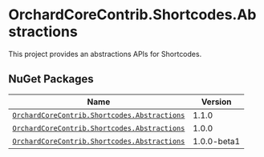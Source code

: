 # OrchardCoreContrib.Shortcodes.Abstractions

This project provides an abstractions APIs for Shortcodes.

## NuGet Packages

| Name | Version |
| --- | --- |
| [`OrchardCoreContrib.Shortcodes.Abstractions`](https://www.nuget.org/packages/OrchardCoreContrib.Shortcodes.Abstractions/1.1.0) | 1.1.0 |
| [`OrchardCoreContrib.Shortcodes.Abstractions`](https://www.nuget.org/packages/OrchardCoreContrib.Shortcodes.Abstractions/1.0.0) | 1.0.0 |
| [`OrchardCoreContrib.Shortcodes.Abstractions`](https://www.nuget.org/packages/OrchardCoreContrib.Shortcodes.Abstractions/1.0.0-beta1) | 1.0.0-beta1 |
